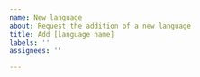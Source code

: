 ```yaml
---
name: New language
about: Request the addition of a new language
title: Add [language name]
labels: ''
assignees: ''

---
```



